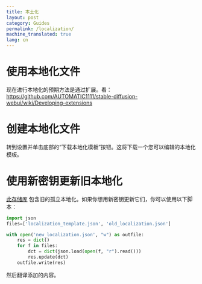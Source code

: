 ```yaml
---
title: 本土化
layout: post
category: Guides
permalink: /localization/
machine_translated: true
lang: cn
---
```

# 使用本地化文件
现在进行本地化的预期方法是通过扩展。看：
https://github.com/AUTOMATIC1111/stable-diffusion-webui/wiki/Developing-extensions

# 创建本地化文件
转到设置并单击底部的“下载本地化模板”按钮。这将下载一个您可以编辑的本地化模板。

# 使用新密钥更新旧本地化

[此存储库](https://github.com/AUTOMATIC1111/stable-diffusion-webui-old-localizations) 包含旧的孤立本地化。如果你想用新密钥更新它们，你可以使用以下脚本：

```python
import json
files=['localization_template.json', 'old_localization.json']

with open('new_localization.json', "w") as outfile:
    res = dict()
    for f in files:
        dct = dict(json.load(open(f, "r").read()))
        res.update(dct)
    outfile.write(res)
```

然后翻译添加的内容。
